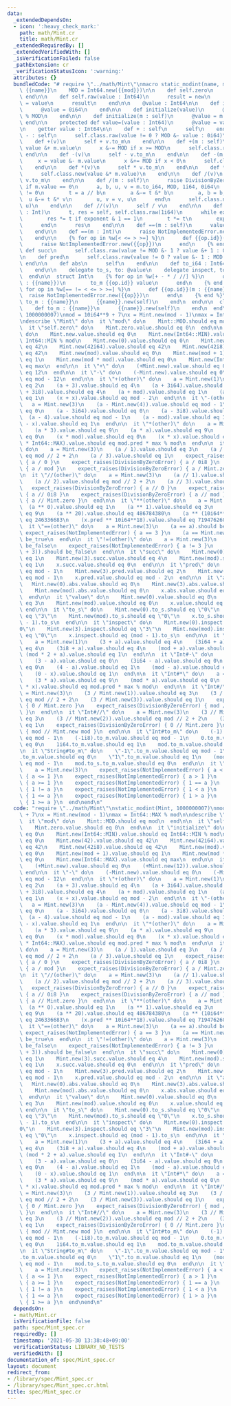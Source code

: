 ```yaml
---
data:
  _extendedDependsOn:
  - icon: ':heavy_check_mark:'
    path: math/Mint.cr
    title: math/Mint.cr
  _extendedRequiredBy: []
  _extendedVerifiedWith: []
  _isVerificationFailed: false
  _pathExtension: cr
  _verificationStatusIcon: ':warning:'
  attributes: {}
  bundledCode: "# require \"../math/Mint\"\nmacro static_modint(name, mod)\n  struct\
    \ {{name}}\n    MOD = Int64.new({{mod}})\n\n    def self.zero\n      new\n   \
    \ end\n\n    def self.raw(value : Int64)\n      result = new\n      result.value\
    \ = value\n      result\n    end\n\n    @value : Int64\n\n    def initialize\n\
    \      @value = 0i64\n    end\n\n    def initialize(value)\n      @value = value.to_i64\
    \ % MOD\n    end\n\n    def initialize(m : self)\n      @value = m.value\n   \
    \ end\n\n    protected def value=(value : Int64)\n      @value = value\n    end\n\
    \n    getter value : Int64\n\n    def + : self\n      self\n    end\n\n    def\
    \ - : self\n      self.class.raw(value != 0 ? MOD &- value : 0i64)\n    end\n\n\
    \    def +(v)\n      self + v.to_m\n    end\n\n    def +(m : self)\n      x =\
    \ value &+ m.value\n      x &-= MOD if x >= MOD\n      self.class.raw(x)\n   \
    \ end\n\n    def -(v)\n      self - v.to_m\n    end\n\n    def -(m : self)\n \
    \     x = value &- m.value\n      x &+= MOD if x < 0\n      self.class.raw(x)\n\
    \    end\n\n    def *(v)\n      self * v.to_m\n    end\n\n    def *(m : self)\n\
    \      self.class.new(value &* m.value)\n    end\n\n    def /(v)\n      self /\
    \ v.to_m\n    end\n\n    def /(m : self)\n      raise DivisionByZeroError.new\
    \ if m.value == 0\n      a, b, u, v = m.to_i64, MOD, 1i64, 0i64\n      while b\
    \ != 0\n        t = a // b\n        a &-= t &* b\n        a, b = b, a\n      \
    \  u &-= t &* v\n        u, v = v, u\n      end\n      self.class.new(value &*\
    \ u)\n    end\n\n    def //(v)\n      self / v\n    end\n\n    def **(exponent\
    \ : Int)\n      t, res = self, self.class.raw(1i64)\n      while exponent > 0\n\
    \        res *= t if exponent & 1 == 1\n        t *= t\n        exponent >>= 1\n\
    \      end\n      res\n    end\n\n    def ==(m : self)\n      value == m.value\n\
    \    end\n\n    def ==(m : Int)\n      raise NotImplementedError.new(\"==\")\n\
    \    end\n\n    {% for op in %w[< <= > >=] %}\n      def {{op.id}}(other)\n  \
    \      raise NotImplementedError.new({{op}})\n      end\n    {% end %}\n\n   \
    \ def succ\n      self.class.raw(value != MOD &- 1 ? value &+ 1 : 0i64)\n    end\n\
    \n    def pred\n      self.class.raw(value != 0 ? value &- 1 : MOD &- 1)\n   \
    \ end\n\n    def abs\n      self\n    end\n\n    def to_i64 : Int64\n      value\n\
    \    end\n\n    delegate to_s, to: @value\n    delegate inspect, to: @value\n\
    \  end\n\n  struct Int\n    {% for op in %w[+ - * / //] %}\n      def {{op.id}}(value\
    \ : {{name}})\n        to_m {{op.id}} value\n      end\n    {% end %}\n\n    {%\
    \ for op in %w[== != < <= > >=] %}\n      def {{op.id}}(m : {{name}})\n      \
    \  raise NotImplementedError.new({{op}})\n      end\n    {% end %}\n\n    def\
    \ to_m : {{name}}\n      {{name}}.new(self)\n    end\n  end\n\n  class String\n\
    \    def to_m : {{name}}\n      {{name}}.new(self)\n    end\n  end\nend\n\nstatic_modint(Mint,\
    \ 1000000007)\nmod = 10i64**9 + 7\nx = Mint.new(mod - 1)\nmax = Int64::MAX % mod\n\
    \ndescribe \"Mint\" do\n  it \"mod\" do\n    Mint::MOD.should eq mod\n  end\n\n\
    \  it \"self.zero\" do\n    Mint.zero.value.should eq 0\n  end\n\n  it \"initialize\"\
    \ do\n    Mint.new.value.should eq 0\n    Mint.new(Int64::MIN).value.should eq\
    \ Int64::MIN % mod\n    Mint.new(0).value.should eq 0\n    Mint.new(42).value.should\
    \ eq 42\n    Mint.new(42i64).value.should eq 42\n    Mint.new(42i8).value.should\
    \ eq 42\n    Mint.new(mod).value.should eq 0\n    Mint.new(mod + 1).value.should\
    \ eq 1\n    Mint.new(mod * mod).value.should eq 0\n    Mint.new(Int64::MAX).value.should\
    \ eq max\n  end\n\n  it \"+\" do\n    (+Mint.new).value.should eq 0\n    (+Mint.new(12)).value.should\
    \ eq 12\n  end\n\n  it \"-\" do\n    (-Mint.new).value.should eq 0\n    (-Mint.new(12)).value.should\
    \ eq mod - 12\n  end\n\n  it \"+(other)\" do\n    a = Mint.new(1)\n    (a + a).value.should\
    \ eq 2\n    (a + 3).value.should eq 4\n    (a + 3i64).value.should eq 4\n    (a\
    \ + 3i8).value.should eq 4\n    (a + mod).value.should eq 1\n    (a + mod * 2).value.should\
    \ eq 1\n    (x + x).value.should eq mod - 2\n  end\n\n  it \"-(other)\" do\n \
    \   a = Mint.new(3)\n    (a - Mint.new(4)).value.should eq mod - 1\n    (a - 3).value.should\
    \ eq 0\n    (a - 3i64).value.should eq 0\n    (a - 3i8).value.should eq 0\n  \
    \  (a - 4).value.should eq mod - 1\n    (a - mod).value.should eq 3\n    (Mint.zero\
    \ - x).value.should eq 1\n  end\n\n  it \"*(other)\" do\n    a = Mint.new(3)\n\
    \    (a * 3).value.should eq 9\n    (a * a).value.should eq 9\n    (a * mod).value.should\
    \ eq 0\n    (x * mod).value.should eq 0\n    (x * x).value.should eq 1\n    (x\
    \ * Int64::MAX).value.should eq mod.pred * max % mod\n  end\n\n  it \"/(other)\"\
    \ do\n    a = Mint.new(3)\n    (a / 1).value.should eq 3\n    (a / 2).value.should\
    \ eq mod // 2 + 2\n    (a / 3).value.should eq 1\n    expect_raises(DivisionByZeroError)\
    \ { a / 0 }\n    expect_raises(DivisionByZeroError) { a / 0i8 }\n    expect_raises(DivisionByZeroError)\
    \ { a / mod }\n    expect_raises(DivisionByZeroError) { a / Mint.zero }\n  end\n\
    \n  it \"//(other)\" do\n    a = Mint.new(3)\n    (a // 1).value.should eq 3\n\
    \    (a // 2).value.should eq mod // 2 + 2\n    (a // 3).value.should eq 1\n \
    \   expect_raises(DivisionByZeroError) { a // 0 }\n    expect_raises(DivisionByZeroError)\
    \ { a // 0i8 }\n    expect_raises(DivisionByZeroError) { a // mod }\n    expect_raises(DivisionByZeroError)\
    \ { a // Mint.zero }\n  end\n\n  it \"**(other)\" do\n    a = Mint.new(3)\n  \
    \  (a ** 0).value.should eq 1\n    (a ** 1).value.should eq 3\n    (a ** 2).value.should\
    \ eq 9\n    (a ** 20).value.should eq 486784380\n    (a ** (10i64**18)).value.should\
    \ eq 246336683\n    (x.pred ** 10i64**18).value.should eq 719476260\n  end\n\n\
    \  it \"==(other)\" do\n    a = Mint.new(3)\n    (a == a).should be_true\n   \
    \ expect_raises(NotImplementedError) { a == 3 }\n    (a == Mint.new(mod + 3)).should\
    \ be_true\n  end\n\n  it \"!=(other)\" do\n    a = Mint.new(3)\n    (a != a).should\
    \ be_false\n    expect_raises(NotImplementedError) { a != 3 }\n    (a != Mint.new(mod\
    \ + 3)).should be_false\n  end\n\n  it \"succ\" do\n    Mint.new(0).succ.value.should\
    \ eq 1\n    Mint.new(3).succ.value.should eq 4\n    Mint.new(mod).succ.value.should\
    \ eq 1\n    x.succ.value.should eq 0\n  end\n\n  it \"pred\" do\n    Mint.new(0).pred.value.should\
    \ eq mod - 1\n    Mint.new(3).pred.value.should eq 2\n    Mint.new(mod).pred.value.should\
    \ eq mod - 1\n    x.pred.value.should eq mod - 2\n  end\n\n  it \"abs\" do\n \
    \   Mint.new(0).abs.value.should eq 0\n    Mint.new(3).abs.value.should eq 3\n\
    \    Mint.new(mod).abs.value.should eq 0\n    x.abs.value.should eq mod - 1\n\
    \  end\n\n  it \"value\" do\n    Mint.new(0).value.should eq 0\n    Mint.new(3).value.should\
    \ eq 3\n    Mint.new(mod).value.should eq 0\n    x.value.should eq mod - 1\n \
    \ end\n\n  it \"to_s\" do\n    Mint.new(0).to_s.should eq \"0\"\n    Mint.new(3).to_s.should\
    \ eq \"3\"\n    Mint.new(mod).to_s.should eq \"0\"\n    x.to_s.should eq (mod\
    \ - 1).to_s\n  end\n\n  it \"inspect\" do\n    Mint.new(0).inspect.should eq \"\
    0\"\n    Mint.new(3).inspect.should eq \"3\"\n    Mint.new(mod).inspect.should\
    \ eq \"0\"\n    x.inspect.should eq (mod - 1).to_s\n  end\n\n  it \"Int#+\" do\n\
    \    a = Mint.new(1)\n    (3 + a).value.should eq 4\n    (3i64 + a).value.should\
    \ eq 4\n    (3i8 + a).value.should eq 4\n    (mod + a).value.should eq 1\n   \
    \ (mod * 2 + a).value.should eq 1\n  end\n\n  it \"Int#-\" do\n    a = Mint.new(3)\n\
    \    (3 - a).value.should eq 0\n    (3i64 - a).value.should eq 0\n    (3i8 - a).value.should\
    \ eq 0\n    (4 - a).value.should eq 1\n    (mod - a).value.should eq mod - 3\n\
    \    (0 - x).value.should eq 1\n  end\n\n  it \"Int#*\" do\n    a = Mint.new(3)\n\
    \    (3 * a).value.should eq 9\n    (mod * a).value.should eq 0\n    (Int64::MAX\
    \ * x).value.should eq mod.pred * max % mod\n  end\n\n  it \"Int#/\" do\n    a\
    \ = Mint.new(3)\n    (3 / Mint.new(1)).value.should eq 3\n    (3 / Mint.new(2)).value.should\
    \ eq mod // 2 + 2\n    (3 / Mint.new(3)).value.should eq 1\n    expect_raises(DivisionByZeroError)\
    \ { 0 / Mint.zero }\n    expect_raises(DivisionByZeroError) { mod / Mint.new mod\
    \ }\n  end\n\n  it \"Int#//\" do\n    a = Mint.new(3)\n    (3 // Mint.new(1)).value.should\
    \ eq 3\n    (3 // Mint.new(2)).value.should eq mod // 2 + 2\n    (3 // Mint.new(3)).value.should\
    \ eq 1\n    expect_raises(DivisionByZeroError) { 0 // Mint.zero }\n    expect_raises(DivisionByZeroError)\
    \ { mod // Mint.new mod }\n  end\n\n  it \"Int#to_m\" do\n    (-1).to_m.value.should\
    \ eq mod - 1\n    (-1i8).to_m.value.should eq mod - 1\n    0.to_m.value.should\
    \ eq 0\n    1i64.to_m.value.should eq 1\n    mod.to_m.value.should eq 0\n  end\n\
    \n  it \"String#to_m\" do\n    \"-1\".to_m.value.should eq mod - 1\n    \"0\"\
    .to_m.value.should eq 0\n    \"1\".to_m.value.should eq 1\n    (mod - 1).to_s.to_m.value.should\
    \ eq mod - 1\n    mod.to_s.to_m.value.should eq 0\n  end\n\n  it \"compare\" do\n\
    \    a = Mint.new(3)\n    expect_raises(NotImplementedError) { a < 1 }\n    expect_raises(NotImplementedError)\
    \ { a <= 1 }\n    expect_raises(NotImplementedError) { a > 1 }\n    expect_raises(NotImplementedError)\
    \ { a >= 1 }\n    expect_raises(NotImplementedError) { 1 == a }\n    expect_raises(NotImplementedError)\
    \ { 1 != a }\n    expect_raises(NotImplementedError) { 1 < a }\n    expect_raises(NotImplementedError)\
    \ { 1 <= a }\n    expect_raises(NotImplementedError) { 1 > a }\n    expect_raises(NotImplementedError)\
    \ { 1 >= a }\n  end\nend\n"
  code: "require \"../math/Mint\"\nstatic_modint(Mint, 1000000007)\nmod = 10i64**9\
    \ + 7\nx = Mint.new(mod - 1)\nmax = Int64::MAX % mod\n\ndescribe \"Mint\" do\n\
    \  it \"mod\" do\n    Mint::MOD.should eq mod\n  end\n\n  it \"self.zero\" do\n\
    \    Mint.zero.value.should eq 0\n  end\n\n  it \"initialize\" do\n    Mint.new.value.should\
    \ eq 0\n    Mint.new(Int64::MIN).value.should eq Int64::MIN % mod\n    Mint.new(0).value.should\
    \ eq 0\n    Mint.new(42).value.should eq 42\n    Mint.new(42i64).value.should\
    \ eq 42\n    Mint.new(42i8).value.should eq 42\n    Mint.new(mod).value.should\
    \ eq 0\n    Mint.new(mod + 1).value.should eq 1\n    Mint.new(mod * mod).value.should\
    \ eq 0\n    Mint.new(Int64::MAX).value.should eq max\n  end\n\n  it \"+\" do\n\
    \    (+Mint.new).value.should eq 0\n    (+Mint.new(12)).value.should eq 12\n \
    \ end\n\n  it \"-\" do\n    (-Mint.new).value.should eq 0\n    (-Mint.new(12)).value.should\
    \ eq mod - 12\n  end\n\n  it \"+(other)\" do\n    a = Mint.new(1)\n    (a + a).value.should\
    \ eq 2\n    (a + 3).value.should eq 4\n    (a + 3i64).value.should eq 4\n    (a\
    \ + 3i8).value.should eq 4\n    (a + mod).value.should eq 1\n    (a + mod * 2).value.should\
    \ eq 1\n    (x + x).value.should eq mod - 2\n  end\n\n  it \"-(other)\" do\n \
    \   a = Mint.new(3)\n    (a - Mint.new(4)).value.should eq mod - 1\n    (a - 3).value.should\
    \ eq 0\n    (a - 3i64).value.should eq 0\n    (a - 3i8).value.should eq 0\n  \
    \  (a - 4).value.should eq mod - 1\n    (a - mod).value.should eq 3\n    (Mint.zero\
    \ - x).value.should eq 1\n  end\n\n  it \"*(other)\" do\n    a = Mint.new(3)\n\
    \    (a * 3).value.should eq 9\n    (a * a).value.should eq 9\n    (a * mod).value.should\
    \ eq 0\n    (x * mod).value.should eq 0\n    (x * x).value.should eq 1\n    (x\
    \ * Int64::MAX).value.should eq mod.pred * max % mod\n  end\n\n  it \"/(other)\"\
    \ do\n    a = Mint.new(3)\n    (a / 1).value.should eq 3\n    (a / 2).value.should\
    \ eq mod // 2 + 2\n    (a / 3).value.should eq 1\n    expect_raises(DivisionByZeroError)\
    \ { a / 0 }\n    expect_raises(DivisionByZeroError) { a / 0i8 }\n    expect_raises(DivisionByZeroError)\
    \ { a / mod }\n    expect_raises(DivisionByZeroError) { a / Mint.zero }\n  end\n\
    \n  it \"//(other)\" do\n    a = Mint.new(3)\n    (a // 1).value.should eq 3\n\
    \    (a // 2).value.should eq mod // 2 + 2\n    (a // 3).value.should eq 1\n \
    \   expect_raises(DivisionByZeroError) { a // 0 }\n    expect_raises(DivisionByZeroError)\
    \ { a // 0i8 }\n    expect_raises(DivisionByZeroError) { a // mod }\n    expect_raises(DivisionByZeroError)\
    \ { a // Mint.zero }\n  end\n\n  it \"**(other)\" do\n    a = Mint.new(3)\n  \
    \  (a ** 0).value.should eq 1\n    (a ** 1).value.should eq 3\n    (a ** 2).value.should\
    \ eq 9\n    (a ** 20).value.should eq 486784380\n    (a ** (10i64**18)).value.should\
    \ eq 246336683\n    (x.pred ** 10i64**18).value.should eq 719476260\n  end\n\n\
    \  it \"==(other)\" do\n    a = Mint.new(3)\n    (a == a).should be_true\n   \
    \ expect_raises(NotImplementedError) { a == 3 }\n    (a == Mint.new(mod + 3)).should\
    \ be_true\n  end\n\n  it \"!=(other)\" do\n    a = Mint.new(3)\n    (a != a).should\
    \ be_false\n    expect_raises(NotImplementedError) { a != 3 }\n    (a != Mint.new(mod\
    \ + 3)).should be_false\n  end\n\n  it \"succ\" do\n    Mint.new(0).succ.value.should\
    \ eq 1\n    Mint.new(3).succ.value.should eq 4\n    Mint.new(mod).succ.value.should\
    \ eq 1\n    x.succ.value.should eq 0\n  end\n\n  it \"pred\" do\n    Mint.new(0).pred.value.should\
    \ eq mod - 1\n    Mint.new(3).pred.value.should eq 2\n    Mint.new(mod).pred.value.should\
    \ eq mod - 1\n    x.pred.value.should eq mod - 2\n  end\n\n  it \"abs\" do\n \
    \   Mint.new(0).abs.value.should eq 0\n    Mint.new(3).abs.value.should eq 3\n\
    \    Mint.new(mod).abs.value.should eq 0\n    x.abs.value.should eq mod - 1\n\
    \  end\n\n  it \"value\" do\n    Mint.new(0).value.should eq 0\n    Mint.new(3).value.should\
    \ eq 3\n    Mint.new(mod).value.should eq 0\n    x.value.should eq mod - 1\n \
    \ end\n\n  it \"to_s\" do\n    Mint.new(0).to_s.should eq \"0\"\n    Mint.new(3).to_s.should\
    \ eq \"3\"\n    Mint.new(mod).to_s.should eq \"0\"\n    x.to_s.should eq (mod\
    \ - 1).to_s\n  end\n\n  it \"inspect\" do\n    Mint.new(0).inspect.should eq \"\
    0\"\n    Mint.new(3).inspect.should eq \"3\"\n    Mint.new(mod).inspect.should\
    \ eq \"0\"\n    x.inspect.should eq (mod - 1).to_s\n  end\n\n  it \"Int#+\" do\n\
    \    a = Mint.new(1)\n    (3 + a).value.should eq 4\n    (3i64 + a).value.should\
    \ eq 4\n    (3i8 + a).value.should eq 4\n    (mod + a).value.should eq 1\n   \
    \ (mod * 2 + a).value.should eq 1\n  end\n\n  it \"Int#-\" do\n    a = Mint.new(3)\n\
    \    (3 - a).value.should eq 0\n    (3i64 - a).value.should eq 0\n    (3i8 - a).value.should\
    \ eq 0\n    (4 - a).value.should eq 1\n    (mod - a).value.should eq mod - 3\n\
    \    (0 - x).value.should eq 1\n  end\n\n  it \"Int#*\" do\n    a = Mint.new(3)\n\
    \    (3 * a).value.should eq 9\n    (mod * a).value.should eq 0\n    (Int64::MAX\
    \ * x).value.should eq mod.pred * max % mod\n  end\n\n  it \"Int#/\" do\n    a\
    \ = Mint.new(3)\n    (3 / Mint.new(1)).value.should eq 3\n    (3 / Mint.new(2)).value.should\
    \ eq mod // 2 + 2\n    (3 / Mint.new(3)).value.should eq 1\n    expect_raises(DivisionByZeroError)\
    \ { 0 / Mint.zero }\n    expect_raises(DivisionByZeroError) { mod / Mint.new mod\
    \ }\n  end\n\n  it \"Int#//\" do\n    a = Mint.new(3)\n    (3 // Mint.new(1)).value.should\
    \ eq 3\n    (3 // Mint.new(2)).value.should eq mod // 2 + 2\n    (3 // Mint.new(3)).value.should\
    \ eq 1\n    expect_raises(DivisionByZeroError) { 0 // Mint.zero }\n    expect_raises(DivisionByZeroError)\
    \ { mod // Mint.new mod }\n  end\n\n  it \"Int#to_m\" do\n    (-1).to_m.value.should\
    \ eq mod - 1\n    (-1i8).to_m.value.should eq mod - 1\n    0.to_m.value.should\
    \ eq 0\n    1i64.to_m.value.should eq 1\n    mod.to_m.value.should eq 0\n  end\n\
    \n  it \"String#to_m\" do\n    \"-1\".to_m.value.should eq mod - 1\n    \"0\"\
    .to_m.value.should eq 0\n    \"1\".to_m.value.should eq 1\n    (mod - 1).to_s.to_m.value.should\
    \ eq mod - 1\n    mod.to_s.to_m.value.should eq 0\n  end\n\n  it \"compare\" do\n\
    \    a = Mint.new(3)\n    expect_raises(NotImplementedError) { a < 1 }\n    expect_raises(NotImplementedError)\
    \ { a <= 1 }\n    expect_raises(NotImplementedError) { a > 1 }\n    expect_raises(NotImplementedError)\
    \ { a >= 1 }\n    expect_raises(NotImplementedError) { 1 == a }\n    expect_raises(NotImplementedError)\
    \ { 1 != a }\n    expect_raises(NotImplementedError) { 1 < a }\n    expect_raises(NotImplementedError)\
    \ { 1 <= a }\n    expect_raises(NotImplementedError) { 1 > a }\n    expect_raises(NotImplementedError)\
    \ { 1 >= a }\n  end\nend\n"
  dependsOn:
  - math/Mint.cr
  isVerificationFile: false
  path: spec/Mint_spec.cr
  requiredBy: []
  timestamp: '2021-05-30 13:38:48+09:00'
  verificationStatus: LIBRARY_NO_TESTS
  verifiedWith: []
documentation_of: spec/Mint_spec.cr
layout: document
redirect_from:
- /library/spec/Mint_spec.cr
- /library/spec/Mint_spec.cr.html
title: spec/Mint_spec.cr
---
```

